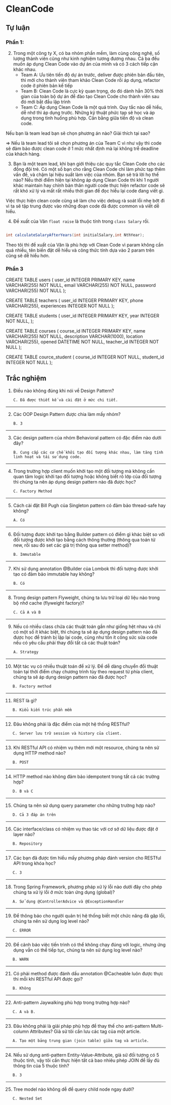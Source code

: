 # CleanCode

## Tự luận

### Phần 1:

2. Trong một công ty X, có ba nhóm phần mềm, làm cùng công nghệ, số lượng thành viên cũng như kinh nghiệm tương đương
   nhau. Cả ba đều muốn áp dụng Clean Code vào dự án của mình và có 3 cách tiếp cận khác nhau.
    - Team A: Ưu tiên tiến độ dự án trước, deliver được phiên bản đầu tiên, thì mới cho thành viên tham khảo Clean Code
      rồi áp dụng, refactor code ở phiên bản kế tiếp
    - Team B: Clean Code là cực kỳ quan trọng, do đó dành hẳn 30% thời gian của toàn bộ dự án để đào tạo Clean Code cho
      thành viên sau đó mới bắt đầu lập trình
    - Team C: Áp dụng Clean Code là một quá trình. Quy tắc nào dễ hiểu, dễ nhớ thì áp dụng trước. Những kỹ thuật phức
      tạp sẽ học và áp dụng trong tình huống phù hợp. Cân bằng giữa tiến độ và clean code.

Nếu bạn là team lead bạn sẽ chọn phương án nào? Giải thích tại sao?

=> Nếu là team lead tôi sẽ chọn phương án của Team C
vì như vậy thì code sẽ đảm bảo được clean code ở 1 mức nhất định mà lại không trễ deadline của khách hàng.

3. Bạn là một team lead, khi bạn giới thiệu các quy tắc Clean Code cho các đồng đội trẻ. Có một số bạn cho rằng Clean
   Code chỉ làm phức tạp thêm vấn đề, và chậm lại hiệu suất làm việc của nhóm. Bạn sẽ trả lời họ thế nào? Nếu thời điểm
   hiện tại không áp dụng Clean Code thì khi 1 người khác maintain hay chính bản thân người code thực hiện refactor code
   sẽ rất khó xử lý và mất rất nhiều thời gian để đọc hiểu lại code đang viết gì.

Việc thực hiện clean code cũng sẽ làm cho việc debug rà soát lỗi nhẹ bớt đi vì ta sẽ tập trung được vào những đoạn code
đã được common và viết dễ hiểu.

4. Đề xuất của Vân
   ```float raise``` là thuộc tính trong ```class Salary``` rồi.

```java

int calculateSalaryAfterYears(int initialSalary,int NthYear);

```

Theo tôi thì đề xuất của Vân là phù hợp với Clean Code vì param không cần quá nhiều, tên biến đặt dễ hiểu và công thức
tính dựa vào 2 param trên cũng sẽ dễ hiểu hơn.

### Phần 3

CREATE TABLE users (
user_id INTEGER PRIMARY KEY, name VARCHAR(255) NOT NULL, email VARCHAR(255) NOT NULL, password VARCHAR(255) NOT NULL
);

CREATE TABLE teachers (
user_id INTEGER PRIMARY KEY, phone VARCHAR(255), experiences INTEGER NOT NULL
);

CREATE TABLE students (
user_id INTEGER PRIMARY KEY, year INTEGER NOT NULL,
);

CREATE TABLE courses (
course_id INTEGER PRIMARY KEY, name VARCHAR(255) NOT NULL, description VARCHAR(1000), location VARCHAR(255), opened
DATETIME NOT NULL, teacher_id INTEGER NOT NULL
);

CREATE TABLE cource_student (
course_id INTEGER NOT NULL, student_id INTEGER NOT NULL
);

## Trắc nghiệm

1. Điều nào không đúng khi nói về Design Pattern?
   ```
   C. Đã được thiết kế và cài đặt ở mức chi tiết.
   ```

---

2. Các OOP Design Pattern được chia làm mấy nhóm?
   ```
   B. 3
   ```

---

3. Các design pattern của nhóm Behavioral pattern có đặc điểm nào dưới đây?
   ```
   B. Cung cấp các cơ chế khởi tạo đối tượng khác nhau, làm tăng tính linh hoạt và tái sử dụng code.
   ```

---

4. Trong trường hợp client muốn khởi tạo một đối tượng mà không cần quan tâm logic khởi tạo đối tượng hoặc không biết rõ
   lớp của đối tượng thì chúng ta nên áp dụng design pattern nào đã được học?
   ```
   C. Factory Method
   ```

---

5. Cách cài đặt Bill Pugh của Singleton pattern có đảm bảo thread-safe hay không?
   ```
   A. Có
   ```

---

6. Đối tượng được khởi tạo bằng Builder pattern có điểm gì khác biệt so với đối tượng được khởi tạo bằng cách thông
   thường (thông qua toán tử new, rồi sau đó set các giá trị thông qua setter method)?
   ```
   B. Immutable
   ```

---

7. Khi sử dụng annotation @Builder của Lombok thì đối tượng được khởi tạo có đảm bảo immutable hay không?
   ```
   B. Có
   ```

---

8. Trong design pattern Flyweight, chúng ta lưu trữ loại dữ liệu nào trong bộ nhớ cache (flyweight factory)?
   ```
   C. Cả A và B
   ```

---

9. Nếu có nhiều class chứa các thuật toán gần như giống hệt nhau và chỉ có một số ít khác biệt, thì chúng ta sẽ áp dụng
   design pattern nào đã được học để tránh bị lặp lại code, cũng như tốn ít công sức sửa code nếu có yêu cầu phải thay
   đổi tất cả các thuật toán?
   ```
   A. Strategy
   ```

---

10. Một tác vụ có nhiều thuật toán để xử lý. Để dễ dàng chuyển đổi thuật toán tại thời điểm chạy chương trình tùy theo
    request từ phía client, chúng ta sẽ áp dụng design pattern nào đã được học?

   ```
      B. Factory method
   ```

---

11. REST là gì?

   ```
      B. Kiểu kiến trúc phần mềm
   ```

---

12. Đâu không phải là đặc điểm của một hệ thống RESTful?

   ```
      C. Server lưu trữ session và history của client.
   ```

---

13. Khi RESTful API có nhiệm vụ thêm mới một resource, chúng ta nên sử dụng HTTP method nào?

   ```
      B. POST
   ```

---

14. HTTP method nào không đảm bảo idempotent trong tất cả các trường hợp?

   ```
      D. B và C
   ```

---

15. Chúng ta nên sử dụng query parameter cho những trường hợp nào?

   ```
      D. Cả 3 đáp án trên
   ```

---

16. Các interface/class có nhiệm vụ thao tác với cơ sở dữ liệu được đặt ở layer nào?

   ```
      B. Repository
   ```

---

17. Các bạn đã được tìm hiểu mấy phương pháp đánh version cho RESTful API trong khóa học?

   ```
      C. 3
   ```

---

18. Trong Spring Framework, phương pháp xử lý lỗi nào dưới đây cho phép chúng ta xử lý lỗi ở mức toàn ứng dụng (global)?

   ```
      A. Sử dụng @ControllerAdvice và @ExceptionHandler
   ```

---

19. Để thông báo cho người quản trị hệ thống biết một chức năng đã gặp lỗi, chúng ta nên sử dụng log level nào?

   ```
      C. ERROR
   ```

---

20. Để cảnh báo việc tiến trình có thể không chạy đúng với logic, nhưng ứng dụng vẫn có thể tiếp tục, chúng ta nên sử
    dụng log level nào?

   ```
      B. WARN
   ```

---

21. Có phải method được đánh dấu annotation @Cacheable luôn được thực thi mỗi khi RESTful API được gọi?

   ```
      B. Không
   ```

---

22. Anti-pattern Jaywalking phù hợp trong trường hợp nào?

   ```
      C. A và B.
   ```

---

23. Đâu không phải là giải pháp phù hợp để thay thế cho anti-pattern Multi-column Attributes? Giả sử tôi cần lưu các tag
    của một article.

   ```
      A. Tạo một bảng trung gian (join table) giữa tag và article.
   ```

---

24. Nếu sử dụng anti-pattern Entity-Value-Attribute, giả sử đối tượng có 5 thuộc tính, vậy tôi cần thực hiện tất cả bao
    nhiêu phép JOIN để lấy đủ thông tin của 5 thuộc tính?

   ```
      B. 3
   ```

---

25. Tree model nào không dễ để query child node ngay dưới?

   ```
      C. Nested Set
   ```
